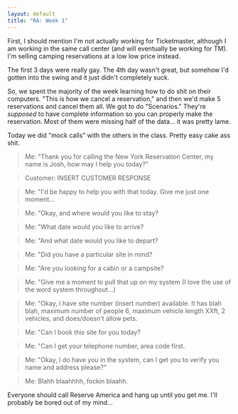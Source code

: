 ```yaml
---
layout: default
title: "RA: Week 1"
---
```


First, I should mention I'm not actually working for Ticketmaster, although I
am working in the same call center (and will eventually be working for TM).
I'm selling camping reservations at a low low price instead.

The first 3 days were really gay. The 4th day wasn't great, but somehow I'd
gotten into the swing and it just didn't completely suck.

So, we spent the majority of the week learning how to do shit on their
computers. "This is how we cancel a reservation," and then we'd make 5
reservations and cancel them all. We got to do "Scenarios." They're _supposed_
to have complete information so you can properly make the reservation. Most of
them were missing half of the data... it was pretty lame.

Today we did "mock calls" with the others in the class. Pretty easy cake ass
shit.

> Me: "Thank you for calling the New York Reservation Center, my name is Josh,
how may I help you today?"

> Customer: INSERT CUSTOMER RESPONSE

> Me: "I'd be happy to help you with that today.  Give me just one moment...

> Me: "Okay, and where would you like to stay?

> Me: "What date would you like to arrive?

> Me: "And what date would you like to depart?

> Me: "Did you have a particular site in mind?

> Me: "Are you looking for a cabin or a campsite?

> Me: "Give me a moment to pull that up on my system (I love the use of the
word system throughout...)

> Me: "Okay, I have site number (insert number) available. It has blah blah,
maximum number of people 6, maximum vehicle length XXft, 2 vehicles, and
does/doesn't allow pets.

> Me: "Can I book this site for you today?

> Me: "Can I get your telephone number, area code first.

> Me: "Okay, I do have you in the system, can I get you to verify you name and
address please?"

> Me: Blahh blaahhhh, fockin blaahh.

Everyone should call Reserve America and hang up until you get me. I'll
probably be bored out of my mind...
